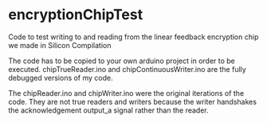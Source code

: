 # encryptionChipTest

Code to test writing to and reading from the linear feedback encryption chip we made in Silicon Compilation

The code has to be copied to your own arduino project in order to be executed. chipTrueReader.ino and chipContinuousWriter.ino are the fully debugged
versions of my code. 

The chipReader.ino and chipWriter.ino were the original iterations of the code. They are not true readers and writers because the writer handshakes the acknowledgement output_a signal rather than the reader.
